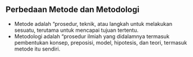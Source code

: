 ## Perbedaan Metode dan Metodologi
- Metode adalah “prosedur, teknik, atau langkah untuk melakukan sesuatu, terutama untuk mencapai tujuan tertentu.
- Metodologi adalah “prosedur ilmiah yang didalamnya termasuk pembentukan konsep, preposisi, model, hipotesis, dan teori, termasuk metode itu sendiri.
